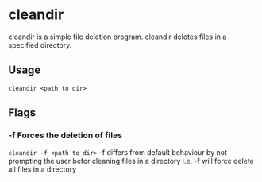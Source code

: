 # cleandir

cleandir is a simple file deletion program. cleandir deletes files in a specified directory.

## Usage
`cleandir <path to dir>`
## Flags

### -f Forces the deletion of files 
`cleandir -f <path to dir>`
-f differs from default behaviour by not prompting the user befor cleaning files in a directory i.e. -f will force delete all files in a directory
